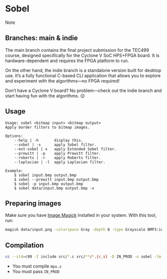 # Sobel

> [!NOTE] 
> 
> ## Branches: main & indie
> 
> The main branch contains the final project submission 
> for the TEC499 course, designed specifically for the 
> Cyclone V SoC HPS+FPGA board. It is hardware-dependent 
> and requires the FPGA platform to run.
> 
> On the other hand, the indie branch is a standalone 
> version built for desktop use. It’s a fully functional 
> C-based CLI application that allows you to explore and 
> experiment with the algorithms—no FPGA required!
> 
> Don’t have a Cyclone V board? No problem—check out the 
> indie branch and start having fun with the algorithms. 
> :wink:

## Usage

```
Usage: sobel <bitmap input> <bitmap output>
Apply border filters to bitmap images.

Options:
    --help | -h       display this.
    --sobel | -s      apply Sobel filter.
    --ext-sobel | x   apply Extended Sobel filter.
    --prewitt | -p    apply Prewitt filter.
    --roberts | -r    apply Roberts filter.
    --laplacian | -l  apply Laplacian filter.

Example:
    $ sobel input.bmp output.bmp
    $ sobel --prewitt input.bmp output.bmp
    $ sobel -p input.bmp output.bmp
    $ sobel data/input.bmp output.bmp -x

```

## Preparing images

Make sure you have [Image Magick](https://imagemagick.org/) installed in your system.
With this tool, run:

```sh
magick data/input.png -colorspace Gray -depth 8 -type Grayscale BMP3:input.bmp
```


## Compilation


```sh
cc --std=c99 -I include src/*.c src/**/*.{c,s} -D IN_PROD -o sobel -lm
```

- You must compile `mpu.s`
- You must pass `IN_PROD`